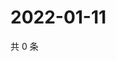 # 2022-01-11

共 0 条

<!-- BEGIN WEIBO -->
<!-- 最后更新时间 Tue Jan 11 2022 08:53:56 GMT+0800 (China Standard Time) -->

<!-- END WEIBO -->
